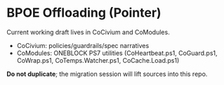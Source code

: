﻿# BPOE Offloading (Pointer)

Current working draft lives in CoCivium and CoModules.
- CoCivium: policies/guardrails/spec narratives
- CoModules: ONEBLOCK PS7 utilities (CoHeartbeat.ps1, CoGuard.ps1, CoWrap.ps1, CoTemps.Watcher.ps1, CoCache.Load.ps1)

**Do not duplicate**; the migration session will lift sources into this repo.
